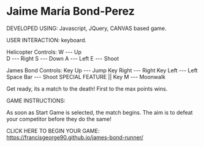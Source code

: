 # Jaime María Bond-Perez

DEVELOPED USING: Javascript, JQuery, CANVAS based game.

USER INTERACTION: keyboard.

Helicopter Controls:
W --- Up</br>
D --- Right
S --- Down
A --- Left
E --- Shoot

James Bond Controls:
Key Up --- Jump
Key Right --- Right
Key Left --- Left
Space Bar --- Shoot
SPECIAL FEATURE || Key M --- Moonwalk

Get ready, its a match to the death! First to the max points wins.

GAME INSTRUCTIONS:

As soon as Start Game is selected, the match begins. The aim is to defeat your competitor before they do the same!

CLICK HERE TO BEGIN YOUR GAME:
https://francisgeorge90.github.io/james-bond-runner/
